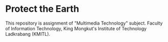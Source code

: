 # Protect the Earth
This repository is assignment of "Multimedia Technology" subject. Faculty of Information Technology, King Mongkut's Institute of Technology Ladkrabang (KMITL).
